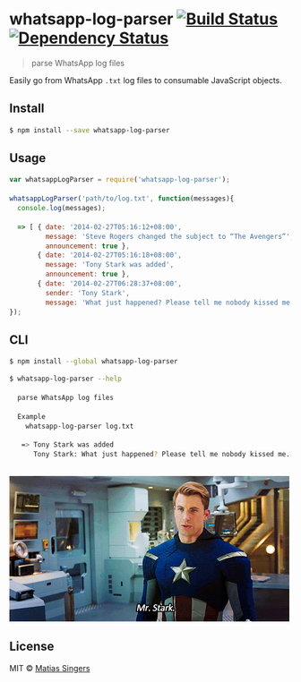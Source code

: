 # whatsapp-log-parser [![Build Status](http://img.shields.io/travis/matiassingers/whatsapp-log-parser.svg?style=flat-square)](https://travis-ci.org/matiassingers/whatsapp-log-parser) [![Dependency Status](http://img.shields.io/gemnasium/matiassingers/whatsapp-log-parser.svg?style=flat-square)](https://gemnasium.com/matiassingers/whatsapp-log-parser)
> parse WhatsApp log files

Easily go from WhatsApp `.txt` log files to consumable JavaScript objects.

## Install

```sh
$ npm install --save whatsapp-log-parser
```


## Usage

```js
var whatsappLogParser = require('whatsapp-log-parser');

whatsappLogParser('path/to/log.txt', function(messages){
  console.log(messages);
  
  => [ { date: '2014-02-27T05:16:12+08:00',
         message: 'Steve Rogers changed the subject to “The Avengers”',
         announcement: true },
       { date: '2014-02-27T05:16:18+08:00',
         message: 'Tony Stark was added',
         announcement: true },
       { date: '2014-02-27T06:28:37+08:00',
         sender: 'Tony Stark',
         message: 'What just happened? Please tell me nobody kissed me.' } ]
});

```


## CLI

```sh
$ npm install --global whatsapp-log-parser
```

```sh
$ whatsapp-log-parser --help

  parse WhatsApp log files

  Example
    whatsapp-log-parser log.txt

   => Tony Stark was added
      Tony Stark: What just happened? Please tell me nobody kissed me.
    
```

![Tony Stark and Steve Rogers](avengers.gif)


## License

MIT © [Matias Singers](http://mts.io)

